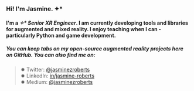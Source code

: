 ### Hi! I'm Jasmine. ✦* 

#### I'm a *✧\* Senior XR Engineer*. I am currently developing tools and libraries for augmented and mixed reality. I enjoy teaching when I can - particularly Python and game development.  

##### You can keep tabs on my open-source augmented reality projects here on GitHub. You can also find me on:  

> ✹ Twitter: [@jasminezroberts](https://www.twitter.com/jasminezroberts)<br/>
> ✹ LinkedIn: [in/jasmine-roberts](https://www.linkedin.com/in/jasmine-roberts)<br/>
> ✹ Medium: [@jasminezroberts](https://www.medium.com/@jasminezroberts)


